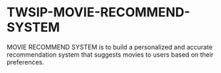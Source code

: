 # TWSIP-MOVIE-RECOMMEND-SYSTEM
MOVIE RECOMMEND SYSTEM is to build a personalized and accurate recommendation system that suggests movies to users based on their preferences.

